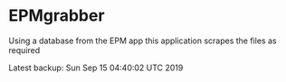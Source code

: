 # EPMgrabber
Using a database from the EPM app this application scrapes the files as required


Latest backup: Sun Sep 15 04:40:02 UTC 2019

